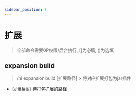 ```yaml
---
sidebar_position: 7
---
```


# 扩展

> 全部命令需要OP权限/后台执行, []为必填, ()为选填

## expansion build

> /ni expansion build \[扩展路径\] > 将对应扩展打包为jar插件

* `[扩展路径]` 待打包扩展的路径

